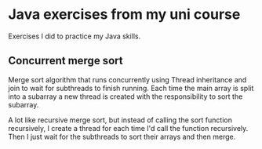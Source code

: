 # Java exercises from my uni course

Exercises I did to practice my Java skills.

## Concurrent merge sort

Merge sort algorithm that runs concurrently using Thread inheritance and join to wait for subthreads to finish running. Each time the main array is split into a subarray a new thread is created with the responsibility to sort the subarray.

A lot like recursive merge sort, but instead of calling the sort function recursively, I create a thread for each time I'd call the function recursively. Then I just wait for the subthreads to sort their arrays and then merge.
